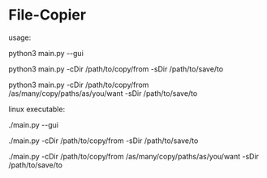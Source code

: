 # File-Copier

usage:

  python3 main.py --gui
  
  python3 main.py -cDir /path/to/copy/from -sDir /path/to/save/to
  
  python3 main.py -cDir /path/to/copy/from /as/many/copy/paths/as/you/want -sDir /path/to/save/to
  
linux executable:

  ./main.py --gui
  
  ./main.py -cDir /path/to/copy/from -sDir /path/to/save/to
  
  ./main.py -cDir /path/to/copy/from /as/many/copy/paths/as/you/want -sDir /path/to/save/to
